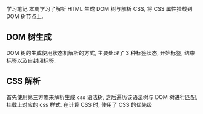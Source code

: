 学习笔记
本周学习了解析 HTML 生成 DOM 树与解析 CSS, 将 CSS 属性挂载到 DOM 树节点上.

## DOM 树生成

DOM 树的生成使用状态机解析的方式, 主要处理了 3 种标签状态, 开始标签, 结束标签以及自封闭标签.

## CSS 解析

首先使用第三方库来解析生成 css 语法树, 之后遍历该语法树与 DOM 树进行匹配, 挂载上对应的 css 样式.
在计算 CSS 时, 使用了 CSS 的优先级
